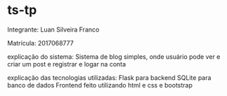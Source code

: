 # ts-tp


Integrante:
Luan Silveira Franco 

Matrícula: 2017068777

explicação do sistema:
Sistema de blog simples, onde usuário pode ver e criar um post e registrar e logar na conta

explicação das tecnologias utilizadas:
Flask para backend
SQLite para banco de dados
Frontend feito utilizando html e css e bootstrap
